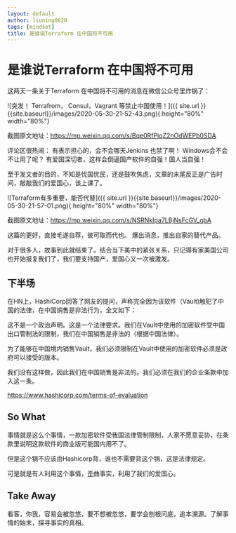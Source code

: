 ```yaml
---
layout: default
author: liuning0820
tags: [mindset]
title: 是谁说Terraform 在中国将不可用
---
```


# 是谁说Terraform 在中国将不可用

这两天一条关于Terraform 在中国将不可用的消息在微信公众号里炸锅了：

![突发！ Terrafrom， Consul，Vagrant 等禁止中国使用！]({{ site.url }}{{site.baseurl}}/images/2020-05-30-21-52-43.png){:height="80%" width="80%"}

截图原文地址：<https://mp.weixin.qq.com/s/Bqe0RfPjqZ2nOdWEPb0SDA>

评论区很热闹：
有表示担心的，会不会哪天Jenkins 也禁了啊！ Windows会不会不让用了呢？
有爱国深切者，这样会倒逼国产软件的自强！国人当自强！

至于发文者的目的，不知是忧国忧民，还是鼓吹焦虑，文章的末尾反正是广告时间，敲敲我们的爱国心，该上课了。

![Terraform有多重要，能否代替]({{ site.url }}{{site.baseurl}}/images/2020-05-30-21-57-01.png){:height="80%" width="80%"}

截图原文地址：<https://mp.weixin.qq.com/s/NSRNkIpa7LBjNsFcGV_gbA>

这篇的更好，直接毛遂自荐，彼可取而代也。
爆出消息，推出自家的替代产品。

对于很多人，故事到此就结束了。结合当下美中的紧张关系，只记得有家美国公司也开始报复我们了，我们要支持国产，爱国心又一次被激发。

## 下半场

在HN上，HashiCorp回答了网友的提问，声称完全因为该软件（Vault)触犯了中国的法律，在中国销售是非法行为，全文如下：

这不是一个政治声明。这是一个法律要求。我们在Vault中使用的加密软件受中国出口管制法的限制，我们在中国销售是非法的（根据中国法律）。

为了能够在中国境内销售Vault，我们必须限制在Vault中使用的加密软件必须是政府可以接受的版本。

我们没有这样做，因此我们在中国销售是非法的。我们必须在我们的企业条款中加入这一条。

https://www.hashicorp.com/terms-of-evaluation

## So What

事情就是这么个事情，一款加密软件受我国法律管制限制，人家不愿意妥协，在条款里说明这款软件的商业版可能国内用不了。

但是这个锅不应该由Hashicorp背，谁也不需要背这个锅，这是法律规定。

可是就是有人利用这个事情，歪曲事实，利用了我们的爱国心。

## Take Away

看客，你我，容易会被忽悠，要不想被忽悠，要学会刨根问底，追本溯源。了解事情的始末，探寻事实的真相。
